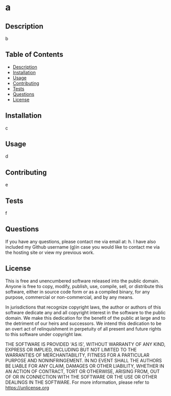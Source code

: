# a

  ## Description

  b

  ## Table of Contents
  
  * [Description](#description)
  * [Installation](#installation)
  * [Usage](#usage)
  * [Contributing](#contributing)
  * [Tests](#tests)
  * [Questions](#questions)
  * [License](#license)


  ## Installation

  c

  ## Usage

  d


  ## Contributing

  e

  ## Tests

  f
  
  ## Questions
  
  If you have any questions, please contact me via email at: h. I have also included my Github username (g)in case you would like to contact me via the hosting site or view my previous work.


  ## License
  This is free and unencumbered software released into the public domain. 
 Anyone is free to copy, modify, publish, use, compile, sell, or 
 distribute this software, either in source code form or as a compiled 
 binary, for any purpose, commercial or non-commercial, and by any 
 means. 

 In jurisdictions that recognize copyright laws, the author or authors 
of this software dedicate any and all copyright interest in the 
 software to the public domain. We make this dedication for the benefit
 of the public at large and to the detriment of our heirs and 
 successors. We intend this dedication to be an overt act of 
 relinquishment in perpetuity of all present and future rights to this 
 software under copyright law. 

 THE SOFTWARE IS PROVIDED 'AS IS', WITHOUT WARRANTY OF ANY KIND, 
 EXPRESS OR IMPLIED, INCLUDING BUT NOT LIMITED TO THE WARRANTIES OF 
 MERCHANTABILITY, FITNESS FOR A PARTICULAR PURPOSE AND NONINFRINGEMENT. 
 IN NO EVENT SHALL THE AUTHORS BE LIABLE FOR ANY CLAIM, DAMAGES OR 
 OTHER LIABILITY, WHETHER IN AN ACTION OF CONTRACT, TORT OR OTHERWISE, 
 ARISING FROM, OUT OF OR IN CONNECTION WITH THE SOFTWARE OR THE USE OR 
 OTHER DEALINGS IN THE SOFTWARE.
 For more information, please refer to <https://unlicense.org>
  

